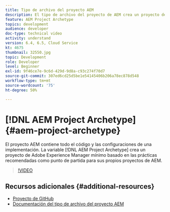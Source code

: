 ```yaml
---
title: Tipo de archivo del proyecto AEM
description: El tipo de archivo del proyecto de AEM crea un proyecto de Adobe Experience Manager basado en las prácticas recomendadas como punto de partida para sus propios proyectos de AEM.
feature: AEM Project Archetype
topics: development
audience: developer
doc-type: technical video
activity: understand
version: 6.4, 6.5, Cloud Service
kt: 4675
thumbnail: 32550.jpg
topic: Development
role: Developer
level: Beginner
exl-id: 9f46ce7e-9c6d-429d-9d8a-c93c274f70d7
source-git-commit: 307ed6cd25d5be1e54145406b206a78ec878d548
workflow-type: tm+mt
source-wordcount: '75'
ht-degree: 50%

---
```


# [!DNL AEM Project Archetype] {#aem-project-archetype}

El proyecto AEM contiene todo el código y las configuraciones de una implementación. La variable [!DNL AEM Project Archetype] crea un proyecto de Adobe Experience Manager mínimo basado en las prácticas recomendadas como punto de partida para sus propios proyectos de AEM.

>[!VIDEO](https://video.tv.adobe.com/v/32550/?quality=12&learn=on)

## Recursos adicionales {#additional-resources}

* [Proyecto de GitHub](https://github.com/adobe/aem-project-archetype)
* [Documentación del tipo de archivo del proyecto AEM](https://experienceleague.adobe.com/docs/experience-manager-core-components/using/developing/archetype/overview.html?lang=es)

